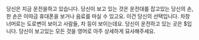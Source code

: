 당신은 지금 운전을하고 있습니다. 당신이 보고 있는 것은 운전대를 잡고있는 당신의 손, 한 손은 이따금 휴대폰을 보거나 음료를 마실 수 있고요. 이건 당신의 선택입니다. 차창 너머로는 도로변이 보이고 사람들, 차 등이 보이는데요. 당신이 운전하고 있는 곳은 $입니다. 당신이 보고있는 모든 것을 영어로 아주 상세하게 묘사해주세요.